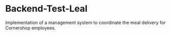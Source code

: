 # Backend-Test-Leal
Implementation of a management system to coordinate the meal delivery for Cornershop employees.
